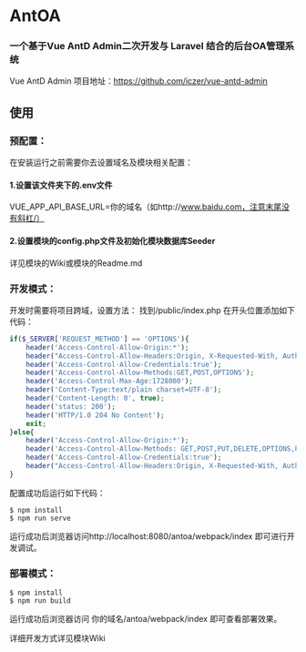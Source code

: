 # AntOA
### 一个基于Vue AntD Admin二次开发与 Laravel 结合的后台OA管理系统
Vue AntD Admin 项目地址：https://github.com/iczer/vue-antd-admin

## 使用
### 预配置：
在安装运行之前需要你去设置域名及模块相关配置：
#### 1.设置该文件夹下的.env文件
VUE_APP_API_BASE_URL=你的域名（如http://www.baidu.com，注意末尾没有斜杠/）
#### 2.设置模块的config.php文件及初始化模块数据库Seeder
详见模块的Wiki或模块的Readme.md

### 开发模式：
开发时需要将项目跨域，设置方法：
找到/public/index.php
在开头位置添加如下代码：
```php
if($_SERVER['REQUEST_METHOD'] == 'OPTIONS'){
    header('Access-Control-Allow-Origin:*');
    header("Access-Control-Allow-Headers:Origin, X-Requested-With, Authorization, Content-Type, Accept, x-access-token, X-CSRF-TOKEN, token");
    header('Access-Control-Allow-Credentials:true');
    header('Access-Control-Allow-Methods:GET,POST,OPTIONS');
    header('Access-Control-Max-Age:1728000');
    header('Content-Type:text/plain charset=UTF-8');
    header('Content-Length: 0', true);
    header('status: 200');
    header('HTTP/1.0 204 No Content');
    exit;
}else{
    header('Access-Control-Allow-Origin:*');
    header('Access-Control-Allow-Methods: GET,POST,PUT,DELETE,OPTIONS,PATCH');
    header('Access-Control-Allow-Credentials:true');
    header("Access-Control-Allow-Headers:Origin, X-Requested-With, Authorization, Content-Type, Accept, x-access-token, X-CSRF-TOKEN, token");
}
```
配置成功后运行如下代码：
```
$ npm install
$ npm run serve
```
运行成功后浏览器访问http://localhost:8080/antoa/webpack/index 即可进行开发调试。
### 部署模式：
```
$ npm install
$ npm run build
```
运行成功后浏览器访问 你的域名/antoa/webpack/index 即可查看部署效果。

详细开发方式详见模块Wiki
